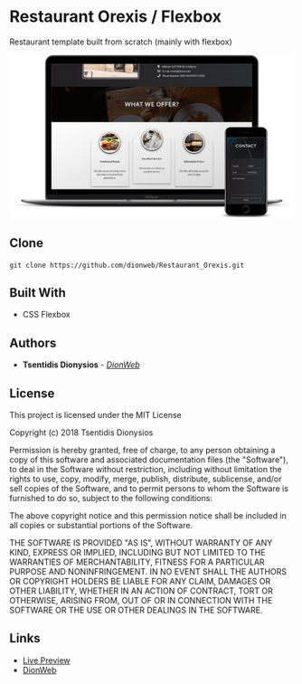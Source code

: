 # Restaurant Orexis / Flexbox
Restaurant template built from scratch (mainly with flexbox)

![alt text](https://raw.githubusercontent.com/dionweb/Restaurant_Orexis/master/src/images/mockup.png?token=AmkViVwDltrMFUExXaioC2xosE9tKGRJks5b5aNKwA%3D%3D)


## Clone
```
git clone https://github.com/dionweb/Restaurant_Orexis.git
```


## Built With

* CSS Flexbox


## Authors

* **Tsentidis Dionysios** - *[DionWeb](http://www.dionweb.me/)*


## License

This project is licensed under the MIT License

Copyright (c) 2018 Tsentidis Dionysios

Permission is hereby granted, free of charge, to any person obtaining a copy of this software and associated documentation files (the "Software"), to deal in the Software without restriction, including without limitation the rights to use, copy, modify, merge, publish, distribute, sublicense, and/or sell copies of the Software, and to permit persons to whom the Software is furnished to do so, subject to the following conditions:

The above copyright notice and this permission notice shall be included in all copies or substantial portions of the Software.

THE SOFTWARE IS PROVIDED "AS IS", WITHOUT WARRANTY OF ANY KIND, EXPRESS OR IMPLIED, INCLUDING BUT NOT LIMITED TO THE WARRANTIES OF MERCHANTABILITY, FITNESS FOR A PARTICULAR PURPOSE AND NONINFRINGEMENT. IN NO EVENT SHALL THE AUTHORS OR COPYRIGHT HOLDERS BE LIABLE FOR ANY CLAIM, DAMAGES OR OTHER LIABILITY, WHETHER IN AN ACTION OF CONTRACT, TORT OR OTHERWISE, ARISING FROM, OUT OF OR IN CONNECTION WITH THE SOFTWARE OR THE USE OR OTHER DEALINGS IN THE SOFTWARE.

## Links
* [Live Preview](https://dionweb.github.io/Restaurant_Orexis/) 
* [DionWeb](http://www.dionweb.me/)
